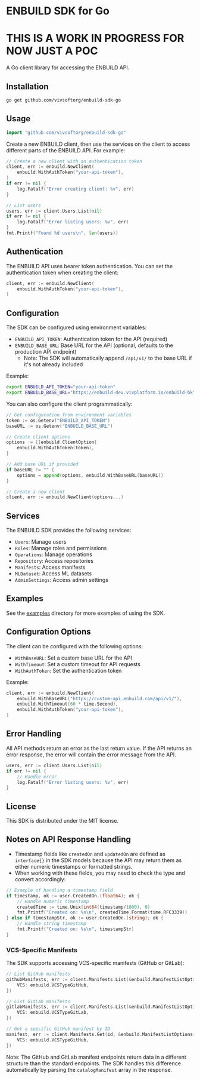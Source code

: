 # ENBUILD SDK for Go

# THIS IS A WORK IN PROGRESS FOR NOW JUST A POC

A Go client library for accessing the ENBUILD API.

## Installation

```bash
go get github.com/vivsoftorg/enbuild-sdk-go
```

## Usage

```go
import "github.com/vivsoftorg/enbuild-sdk-go"
```

Create a new ENBUILD client, then use the services on the client to access different parts of the ENBUILD API. For example:

```go
// Create a new client with an authentication token
client, err := enbuild.NewClient(
    enbuild.WithAuthToken("your-api-token"),
)
if err != nil {
    log.Fatalf("Error creating client: %v", err)
}

// List users
users, err := client.Users.List(nil)
if err != nil {
    log.Fatalf("Error listing users: %v", err)
}
fmt.Printf("Found %d users\n", len(users))
```

## Authentication

The ENBUILD API uses bearer token authentication. You can set the authentication token when creating the client:

```go
client, err := enbuild.NewClient(
    enbuild.WithAuthToken("your-api-token"),
)
```

## Configuration

The SDK can be configured using environment variables:

- `ENBUILD_API_TOKEN`: Authentication token for the API (required)
- `ENBUILD_BASE_URL`: Base URL for the API (optional, defaults to the production API endpoint)
  - Note: The SDK will automatically append `/api/v1/` to the base URL if it's not already included

Example:
```bash
export ENBUILD_API_TOKEN="your-api-token"
export ENBUILD_BASE_URL="https://enbuild-dev.vivplatform.io/enbuild-bk"
```

You can also configure the client programmatically:

```go
// Get configuration from environment variables
token := os.Getenv("ENBUILD_API_TOKEN")
baseURL := os.Getenv("ENBUILD_BASE_URL")

// Create client options
options := []enbuild.ClientOption{
    enbuild.WithAuthToken(token),
}

// Add base URL if provided
if baseURL != "" {
    options = append(options, enbuild.WithBaseURL(baseURL))
}

// Create a new client
client, err := enbuild.NewClient(options...)
```

## Services

The ENBUILD SDK provides the following services:

- `Users`: Manage users
- `Roles`: Manage roles and permissions
- `Operations`: Manage operations
- `Repository`: Access repositories
- `Manifests`: Access manifests
- `MLDataset`: Access ML datasets
- `AdminSettings`: Access admin settings

## Examples

See the [examples](./examples) directory for more examples of using the SDK.

## Configuration Options

The client can be configured with the following options:

- `WithBaseURL`: Set a custom base URL for the API
- `WithTimeout`: Set a custom timeout for API requests
- `WithAuthToken`: Set the authentication token

Example:

```go
client, err := enbuild.NewClient(
    enbuild.WithBaseURL("https://custom-api.enbuild.com/api/v1/"),
    enbuild.WithTimeout(60 * time.Second),
    enbuild.WithAuthToken("your-api-token"),
)
```

## Error Handling

All API methods return an error as the last return value. If the API returns an error response, the error will contain the error message from the API.

```go
users, err := client.Users.List(nil)
if err != nil {
    // Handle error
    log.Fatalf("Error listing users: %v", err)
}
```

## License

This SDK is distributed under the MIT license.

## Notes on API Response Handling

- Timestamp fields like `createdOn` and `updatedOn` are defined as `interface{}` in the SDK models because the API may return them as either numeric timestamps or formatted strings.
- When working with these fields, you may need to check the type and convert accordingly:

```go
// Example of handling a timestamp field
if timestamp, ok := user.CreatedOn.(float64); ok {
    // Handle numeric timestamp
    createdTime := time.Unix(int64(timestamp/1000), 0)
    fmt.Printf("Created on: %s\n", createdTime.Format(time.RFC3339))
} else if timestampStr, ok := user.CreatedOn.(string); ok {
    // Handle string timestamp
    fmt.Printf("Created on: %s\n", timestampStr)
}
```
### VCS-Specific Manifests

The SDK supports accessing VCS-specific manifests (GitHub or GitLab):

```go
// List GitHub manifests
githubManifests, err := client.Manifests.List(&enbuild.ManifestListOptions{
    VCS: enbuild.VCSTypeGitHub,
})

// List GitLab manifests
gitlabManifests, err := client.Manifests.List(&enbuild.ManifestListOptions{
    VCS: enbuild.VCSTypeGitLab,
})

// Get a specific GitHub manifest by ID
manifest, err := client.Manifests.Get(id, &enbuild.ManifestListOptions{
    VCS: enbuild.VCSTypeGitHub,
})
```

Note: The GitHub and GitLab manifest endpoints return data in a different structure than the standard endpoints. The SDK handles this difference automatically by parsing the `catalogManifest` array in the response.
